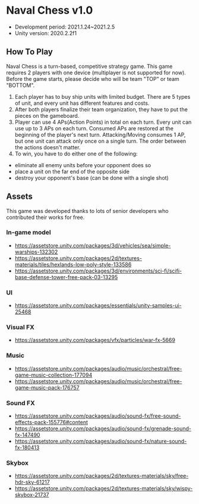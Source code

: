 # Naval Chess v1.0
- Development period: 2021.1.24~2021.2.5
- Unity version: 2020.2.2f1

## How To Play

Naval Chess is a turn-based, competitive strategy game.
This game requires 2 players with one device (multiplayer is not supported for now).
Before the game starts, please decide who will be team "TOP" or team "BOTTOM".
1. Each player has to buy ship units with limited budget. There are 5 types of unit, and every unit has different features and costs.
2. After both players finalize their team organization, they have to put the pieces on the gameboard.
3. Player can use 4 APs(Action Points) in total on each turn. Every unit can use up to 3 APs on each turn. Consumed APs are restored at the beginning of the player's next turn. Attacking/Moving consumes 1 AP, but one unit can attack only once on a single turn. The order between the actions doesn't matter.
4. To win, you have to do either one of the following:
- eliminate all enemy units before your opponent does so
- place a unit on the far end of the opposite side
- destroy your opponent's base (can be done with a single shot)

## Assets

This game was developed thanks to lots of senior developers who contributed their works for free.
### In-game model
- https://assetstore.unity.com/packages/3d/vehicles/sea/simple-warships-132302
- https://assetstore.unity.com/packages/2d/textures-materials/tiles/hexlands-low-poly-style-133586
- https://assetstore.unity.com/packages/3d/environments/sci-fi/scifi-base-defense-tower-free-pack-03-13295
### UI
- https://assetstore.unity.com/packages/essentials/unity-samples-ui-25468
### Visual FX
- https://assetstore.unity.com/packages/vfx/particles/war-fx-5669
### Music
- https://assetstore.unity.com/packages/audio/music/orchestral/free-game-music-collection-177094
- https://assetstore.unity.com/packages/audio/music/orchestral/free-game-music-pack-176757
### Sound FX
- https://assetstore.unity.com/packages/audio/sound-fx/free-sound-effects-pack-155776#content
- https://assetstore.unity.com/packages/audio/sound-fx/grenade-sound-fx-147490
- https://assetstore.unity.com/packages/audio/sound-fx/nature-sound-fx-180413
### Skybox
- https://assetstore.unity.com/packages/2d/textures-materials/sky/free-hdr-sky-61217
- https://assetstore.unity.com/packages/2d/textures-materials/sky/wispy-skybox-21737

